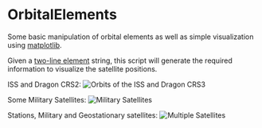 OrbitalElements
===============

Some basic manipulation of orbital elements as well as simple visualization 
using [matplotlib](http://matplotlib.sourceforge.net/).

Given a [two-line element](http://en.wikipedia.org/wiki/Two-line_elements) string, this script will generate the required information to visualize the satellite positions.

ISS and Dragon CRS2:
![Orbits of the ISS and Dragon CRS3](http://i.imgur.com/pNmEbRh.png "ISS and Dragon CRS2")

Some Military Satellites:
![Military Satellites](http://i.imgur.com/jR8ZMN2.png "Military Satellites")

Stations, Military and Geostationary satellites:
![Multiple Satellites](http://i.imgur.com/iQC3i2c.png "Multiple Satellites")
